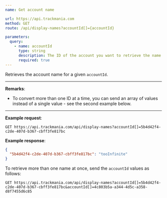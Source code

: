 ```yaml
---
name: Get account name

url: https://api.trackmania.com
method: GET
route: /api/display-names?accountId[]={accountId}

parameters:
  query:
    - name: accountId
      type: string
      description: The ID of the account you want to retrieve the name for
      required: true
---
```


Retrieves the account name for a given `accountId`.

---

**Remarks**:
- To convert more than one ID at a time, you can send an array of values instead of a single value - see the second example below.

---

**Example request**:
```plain
GET https://api.trackmania.com/api/display-names?accountId[]=5b4d42f4-c2de-407d-b367-cbff3fe817bc
```

**Example response**:
```json
{
  "5b4d42f4-c2de-407d-b367-cbff3fe817bc": "tooInfinite"
}
```

To retrieve more than one name at once, send the `accountId` values as follows:
```plain
GET https://api.trackmania.com/api/display-names?accountId[]=5b4d42f4-c2de-407d-b367-cbff3fe817bc&accountId[]=4c803b5a-a344-4d5c-a358-d8f7455d6c85
```
